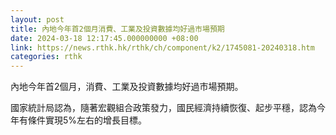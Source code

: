```yaml
---
layout: post
title: 內地今年首2個月消費、工業及投資數據均好過市場預期
date: 2024-03-18 12:17:45.000000000 +08:00
link: https://news.rthk.hk/rthk/ch/component/k2/1745081-20240318.htm
categories: rthk
---
```


內地今年首2個月，消費、工業及投資數據均好過市場預期。

國家統計局認為，隨著宏觀組合政策發力，國民經濟持續恢復、起步平穩，認為今年有條件實現5%左右的增長目標。
